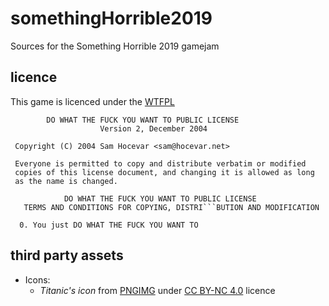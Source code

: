# somethingHorrible2019
Sources for the Something Horrible 2019 gamejam

## licence
This game is licenced under the [WTFPL](http://www.wtfpl.net)

```
        DO WHAT THE FUCK YOU WANT TO PUBLIC LICENSE
                    Version 2, December 2004

 Copyright (C) 2004 Sam Hocevar <sam@hocevar.net>

 Everyone is permitted to copy and distribute verbatim or modified
 copies of this license document, and changing it is allowed as long
 as the name is changed.

            DO WHAT THE FUCK YOU WANT TO PUBLIC LICENSE
   TERMS AND CONDITIONS FOR COPYING, DISTRI```BUTION AND MODIFICATION

  0. You just DO WHAT THE FUCK YOU WANT TO
```

## third party assets
- Icons:
  - _Titanic's icon_ from [PNGIMG](http://www.pngimg.com) under [CC BY-NC 4.0](https://creativecommons.org/licenses/by-nc/4.0/) licence
